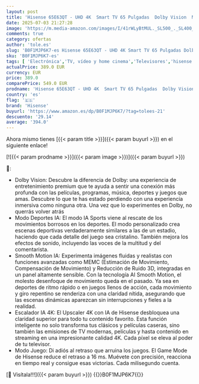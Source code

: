 ```yaml
---
layout: post
title: 'Hisense 65E63QT - UHD 4K  Smart TV 65 Pulgadas  Dolby Vision  Modo Juego Plus  DTS Virtual X  Control por Voz  Doble Control de Volumen  Auto Ordenación Canales TDT'
date: 2025-07-03 21:27:28
image: 'https://m.media-amazon.com/images/I/41rWLyBtMUL._SL500_._SL400_.jpg'
comments: true
category: ofertas
author: 'tole.es'
slug: 'B0F1MJP6K7-es Hisense 65E63QT - UHD 4K Smart TV 65 Pulgadas Dolby Vision...'
sku: 'B0F1MJP6K7-es'
tags: [ 'Electrónica','TV, vídeo y home cinema','Televisores','hisense','smart','tv','🇪🇸', ]
actualPrice: 389.0 EUR
currency: EUR
price: 389.0
comparePrice: 549.0 EUR
prodname: 'Hisense 65E63QT - UHD 4K  Smart TV 65 Pulgadas  Dolby Vision  Modo Juego Plus  DTS Virtual X  Control por Voz  Doble Control de Volumen  Auto Ordenación Canales TDT'
country: 'es'
flag: '🇪🇸'
brand: 'Hisense'
buyurl: 'https://www.amazon.es/dp/B0F1MJP6K7/?tag=tolees-21'
descuento: '29.14'
average: '394.0'
---
```


Ahora mismo tienes [{{< param title >}}]({{< param buyurl >}}) en el siguiente enlace!

[![{{< param prodname >}}]({{< param image >}})]({{< param buyurl >}})

🔎:

- Dolby Vision: Descubre la diferencia de Dolby: una experiencia de entretenimiento premium que te ayuda a sentir una conexión más profunda con las películas, programas, música, deportes y juegos que amas. Descubre lo que te has estado perdiendo con una experiencia inmersiva como ninguna otra. Una vez que lo experimentes en Dolby, no querrás volver atrás
- Modo Deportes IA: El modo IA Sports viene al rescate de los movimientos borrosos en los deportes. El modo personalizado crea escenas deportivas verdaderamente similares a las de un estadio, haciendo que cada detalle del juego sea cristalino. También mejora los efectos de sonido, incluyendo las voces de la multitud y del comentarista.
- Smooth Motion IA: Experimenta imágenes fluidas y realistas con funciones avanzadas como MEMC (Estimación de Movimiento, Compensación de Movimiento) y Reducción de Ruido 3D, integradas en un panel altamente sensible. Con la tecnología AI Smooth Motion, el molesto desenfoque de movimiento queda en el pasado. Ya sea en deportes de ritmo rápido o en juegos llenos de acción, cada movimiento y giro repentino se renderiza con una claridad nítida, asegurando que las escenas dinámicas aparezcan sin interrupciones y fieles a la realidad.
- Escalador IA 4K: El Upscaler 4K con IA de Hisense desbloquea una claridad superior para todo tu contenido favorito. Esta función inteligente no solo transforma tus clásicos y películas caseras, sino también las emisiones de TV modernas, películas y hasta contenido en streaming en una impresionante calidad 4K. Cada píxel se eleva al poder de tu televisor.
- Modo Juego: Di adiós al retraso que arruina los juegos. El Game Mode de Hisense reduce el retraso a 16 ms. Muévete con precisión, reacciona en tiempo real y consigue esas victorias. Cada milisegundo cuenta.

[🛒 Visítala!!!]({{< param buyurl >}})
{{<world>}}B0F1MJP6K7{{</world>}}
